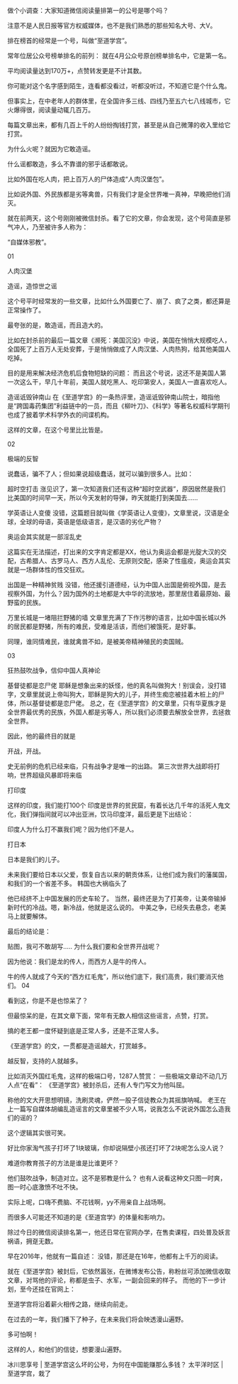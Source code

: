 做个小调查：大家知道微信阅读量排第一的公号是哪个吗？

注意不是人民日报等官方权威媒体，也不是我们熟悉的那些知名大号、大V。

排在榜首的经常是一个号，叫做“至道学宫”。

常年位居公众号榜单排名的前列： 就在4月公众号原创榜单排名中，它是第一名。

平均阅读量达到170万+，点赞转发更是不计其数。

你可能对这个名字感到陌生，连看都没看过，听都没听过，不知道它是个什么鬼。

但事实上，在中老年人的群体里，在全国许多三线、四线乃至五六七八线城市，它火爆得很，阅读量动辄几百万。

每篇文章出来，都有几百上千的人纷纷掏钱打赏，甚至是从自己微薄的收入里给它打赏。

为什么火呢？就因为它敢造谣。

什么谣都敢造，多么不靠谱的邪乎话都敢说。

比如外国在吃人肉，把上百万人的尸体造成“人肉汉堡包”。

比如说外国、外民族都是劣等禽兽，只有我们才是全世界唯一真神，早晚把他们消灭。

就在前两天，这个号刚刚被微信封杀。看了它的文章，你会发现，这个号简直是邪气冲人，乃至被许多人称为：

“自媒体邪教”。

01

人肉汉堡

造谣，造惊世之谣

这个号平时经常发的一些文章，比如什么外国要亡了、崩了、疯了之类，都还算是正常操作了。

最夸张的是，敢造谣，而且造大的。

比如在封杀前的最后一篇文章《濒死：美国沉没》中说，美国在悄悄大规模吃人，全国死了上百万人无处安葬，于是悄悄做成了人肉汉堡、人肉热狗，给其他美国人吃掉。

目的是用来解决经济危机后食物短缺的问题： 而且这个号说，这还不是美国人第一次这么干，早几十年前，美国人就吃黑人、吃印第安人，美国人一直喜欢吃人。

造谣诋毁钟南山 在《至道学宫》的一条热评里，造谣诋毁钟南山院士，暗指他是“跨国毒药集团”利益链中的一员，而且《柳叶刀》、《科学》等著名权威科学期刊也成了披着学术科学外衣的间谍机构。

这样的文章，在这个号里比比皆是。

02

极端的反智

说蠢话，骗不了人；但如果说超级蠢话，就可以骗到很多人。比如：

超时空打击 涨见识了，第一次知道我们还有这种“超时空武器”，原因居然是我们比美国的时间早一天，所以今天发射的导弹，昨天就能打到美国去&#8230;&#8230;

学英语让人变傻 没错，这篇题目就叫做《学英语让人变傻》，文章里说，汉语是全球，全球的母语，英语是低级语言，是汉语的劣化产物？

奥运会其实就是一部淫乱史 

这篇实在无法描述，打出来的文字肯定都是XX，他认为奥运会都是光腚大汉的交配，古希腊人、古罗马人、西方人乱伦、无原则交配，感染了性瘟疫，奥运会其实就是一场群体性的性交狂欢。

出国是一种精神贫贱 没错，他还援引道德经，认为中国人出国是俯视外国，是去视察外国，为什么？因为国外的土地都是大中华的流放地，那里居住着最原始、最野蛮的民族。

万里长城是一堵阻拦野猪的墙 文章里充满了下作污秽的语言，比如中国长城以外的居民都是野猪，所有的难民，受难是活该，而他们被饿死，是好事。

同理，谁同情难民，谁就禽兽不如，是被美帝精神殖民的卖国贼。

03

狂热鼓吹战争，信仰中国人真神论

基督徒都是恋尸佬 耶稣是想象出来的妖怪，他的真名叫做狗大！别误会，没打错字，文章里就说上帝叫狗大，耶稣是狗大的儿子，并终生痴恋被挂着木桩上的尸体，所以基督徒都是恋尸佬。 总之，在《至道学宫》的文章里，只有华夏族才是全世界最优秀的民族，外国人都是劣等人，所以我们必须要去解放全世界，去拯救全世界。

因此，他的最终目的就是

开战，开战。

史无前例的危机已经来临，只有战争才是唯一的出路。 第三次世界大战即将打响，世界超级风暴即将来临 

打印度

这样的印度，我们能打100个 印度是世界的贫民窟，有着长达几千年的活死人鬼文化，我们弹指间就可以冲出亚洲，饮马印度洋，最后更是下出结论：

印度人为什么打不赢我们呢？因为他们不是人。

打日本

日本是我们的儿子。

未来我们要给日本以父爱，恢复自古以来的朝贡体系，让他们成为我们的藩属国，和我们的一个省差不多。 韩国也大祸临头了

他已经挤不上中国发展的历史车轮了。 当然，最终还是为了打美帝，让美帝输掉新时代的冷战。嗯，新冷战，他就是这么说的。 中美之争，已经失去悬念，老美马上就要解体。

最后的结论是：

贴图，我可不敢胡写&#8230;.. 为什么我们要和全世界开战呢？

因为他说：我们是龙的传人，而西方人是牛的传人。

牛的传人就成了今天的“西方红毛鬼”，所以他们底下，我们高贵，我们要消灭他们。 04

看到这，你是不是也惊呆了？

但最惊呆的是，在其文章下面，常年有无数人相信这些谣言，点赞，打赏。

搞的老王都一度怀疑到底是正常人多，还是不正常人多。

《至道学宫》的文，一贯都是造谣越大，打赏越多。

越反智，支持的人就越多。

比如消灭外国红毛鬼，这样的极端口号，1287人赞赏： 一些极端文章动不动几万人点“在看”： 《至道学宫》被封杀后，还有人专门写文为他叫屈。

称他的文大开思想明镜，洗刷灵魂，俨然一股子信徒教众为其摇旗呐喊。 老王在上一篇写自媒体胡编乱造谣言的文章里被不少人骂，说我怎么不说说外国怎么造我们的谣的？

这个逻辑其实很可笑。

好比你家淘气孩子打坏了1块玻璃，你却说隔壁小孩还打坏了2块呢怎么没人说？

难道你教育孩子的方法是谁是比谁更坏？

他们鼓吹战争，制造对立。这不是邪教是什么？ 也有人说看这种文只图一时爽，图一时心底激愤不吐不快。

实际上呢，口嗨不费脑、不花钱啊，yy不用亲自上战场啊。

而很多人可能还不知道的是《至道宫学》的体量和影响力。

除过今日的微信阅读排名第一，他还日常在官网办学，在售卖课程，四处普及妖言祸语，拥趸无数。

早在2016年，他就有一篇自述： 没错，那还是在16年，他都有上千万的阅读。

就在《至道学宫》被封后，它依然嚣张，在微博发布公告，称粉丝可添加微信收取文章，对骂他的评论，称都是虫子、水军，一副会回来的样子。 而他的下一步计划，至今还挂在官网上：

至道学宫将沿着薪火相传之路，继续向前走。

在过去的一年，我们播下了种子，在未来我们将会映透漫山遍野。

多可怕啊！

这样的人，和他们的信徒，想要漫山遍野。

冰川思享号 | 至道学宫这么坏的公号，为何在中国能赚那么多钱？ 太平洋时区 | 至道学宫，栽了 
